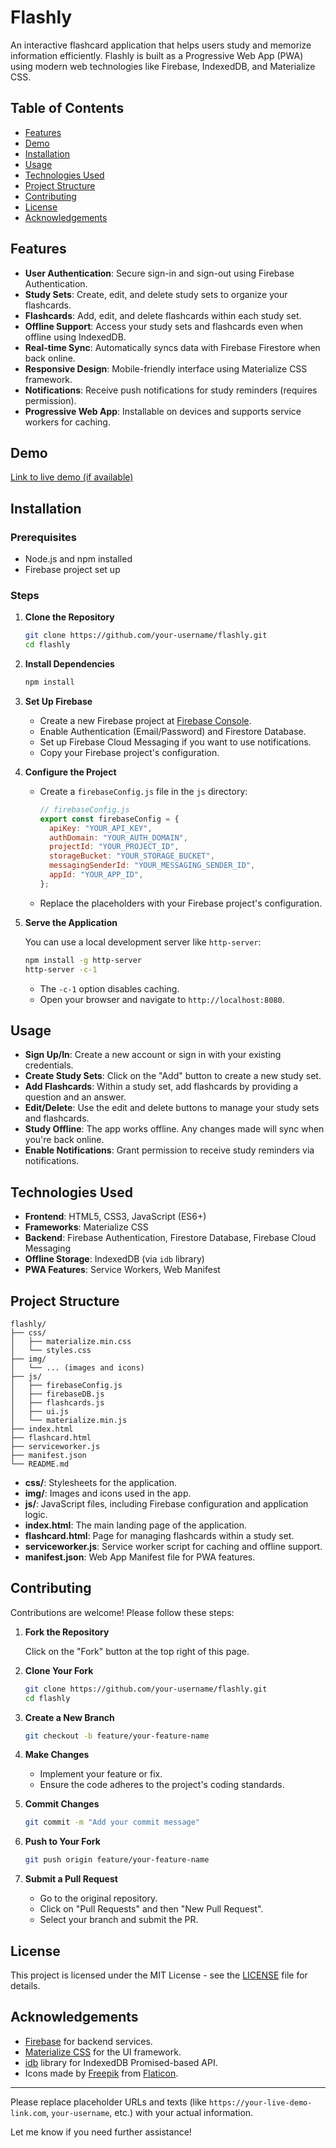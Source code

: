 # Flashly

An interactive flashcard application that helps users study and memorize information efficiently. Flashly is built as a Progressive Web App (PWA) using modern web technologies like Firebase, IndexedDB, and Materialize CSS.

## Table of Contents

- [Features](#features)
- [Demo](#demo)
- [Installation](#installation)
- [Usage](#usage)
- [Technologies Used](#technologies-used)
- [Project Structure](#project-structure)
- [Contributing](#contributing)
- [License](#license)
- [Acknowledgements](#acknowledgements)

## Features

- **User Authentication**: Secure sign-in and sign-out using Firebase Authentication.
- **Study Sets**: Create, edit, and delete study sets to organize your flashcards.
- **Flashcards**: Add, edit, and delete flashcards within each study set.
- **Offline Support**: Access your study sets and flashcards even when offline using IndexedDB.
- **Real-time Sync**: Automatically syncs data with Firebase Firestore when back online.
- **Responsive Design**: Mobile-friendly interface using Materialize CSS framework.
- **Notifications**: Receive push notifications for study reminders (requires permission).
- **Progressive Web App**: Installable on devices and supports service workers for caching.

## Demo

[Link to live demo (if available)](https://your-live-demo-link.com)

## Installation

### Prerequisites

- Node.js and npm installed
- Firebase project set up

### Steps

1. **Clone the Repository**

   ```bash
   git clone https://github.com/your-username/flashly.git
   cd flashly
   ```

2. **Install Dependencies**

   ```bash
   npm install
   ```

3. **Set Up Firebase**

   - Create a new Firebase project at [Firebase Console](https://console.firebase.google.com/).
   - Enable Authentication (Email/Password) and Firestore Database.
   - Set up Firebase Cloud Messaging if you want to use notifications.
   - Copy your Firebase project's configuration.

4. **Configure the Project**

   - Create a `firebaseConfig.js` file in the `js` directory:

     ```javascript
     // firebaseConfig.js
     export const firebaseConfig = {
       apiKey: "YOUR_API_KEY",
       authDomain: "YOUR_AUTH_DOMAIN",
       projectId: "YOUR_PROJECT_ID",
       storageBucket: "YOUR_STORAGE_BUCKET",
       messagingSenderId: "YOUR_MESSAGING_SENDER_ID",
       appId: "YOUR_APP_ID",
     };
     ```

   - Replace the placeholders with your Firebase project's configuration.

5. **Serve the Application**

   You can use a local development server like `http-server`:

   ```bash
   npm install -g http-server
   http-server -c-1
   ```

   - The `-c-1` option disables caching.
   - Open your browser and navigate to `http://localhost:8080`.

## Usage

- **Sign Up/In**: Create a new account or sign in with your existing credentials.
- **Create Study Sets**: Click on the "Add" button to create a new study set.
- **Add Flashcards**: Within a study set, add flashcards by providing a question and an answer.
- **Edit/Delete**: Use the edit and delete buttons to manage your study sets and flashcards.
- **Study Offline**: The app works offline. Any changes made will sync when you're back online.
- **Enable Notifications**: Grant permission to receive study reminders via notifications.

## Technologies Used

- **Frontend**: HTML5, CSS3, JavaScript (ES6+)
- **Frameworks**: Materialize CSS
- **Backend**: Firebase Authentication, Firestore Database, Firebase Cloud Messaging
- **Offline Storage**: IndexedDB (via `idb` library)
- **PWA Features**: Service Workers, Web Manifest

## Project Structure

```
flashly/
├── css/
│   ├── materialize.min.css
│   └── styles.css
├── img/
│   └── ... (images and icons)
├── js/
│   ├── firebaseConfig.js
│   ├── firebaseDB.js
│   ├── flashcards.js
│   ├── ui.js
│   └── materialize.min.js
├── index.html
├── flashcard.html
├── serviceworker.js
├── manifest.json
└── README.md
```

- **css/**: Stylesheets for the application.
- **img/**: Images and icons used in the app.
- **js/**: JavaScript files, including Firebase configuration and application logic.
- **index.html**: The main landing page of the application.
- **flashcard.html**: Page for managing flashcards within a study set.
- **serviceworker.js**: Service worker script for caching and offline support.
- **manifest.json**: Web App Manifest file for PWA features.

## Contributing

Contributions are welcome! Please follow these steps:

1. **Fork the Repository**

   Click on the "Fork" button at the top right of this page.

2. **Clone Your Fork**

   ```bash
   git clone https://github.com/your-username/flashly.git
   cd flashly
   ```

3. **Create a New Branch**

   ```bash
   git checkout -b feature/your-feature-name
   ```

4. **Make Changes**

   - Implement your feature or fix.
   - Ensure the code adheres to the project's coding standards.

5. **Commit Changes**

   ```bash
   git commit -m "Add your commit message"
   ```

6. **Push to Your Fork**

   ```bash
   git push origin feature/your-feature-name
   ```

7. **Submit a Pull Request**

   - Go to the original repository.
   - Click on "Pull Requests" and then "New Pull Request".
   - Select your branch and submit the PR.

## License

This project is licensed under the MIT License - see the [LICENSE](LICENSE) file for details.

## Acknowledgements

- [Firebase](https://firebase.google.com/) for backend services.
- [Materialize CSS](https://materializecss.com/) for the UI framework.
- [idb](https://github.com/jakearchibald/idb) library for IndexedDB Promised-based API.
- Icons made by [Freepik](https://www.freepik.com) from [Flaticon](https://www.flaticon.com/).

---

Please replace placeholder URLs and texts (like `https://your-live-demo-link.com`, `your-username`, etc.) with your actual information.

Let me know if you need further assistance!
